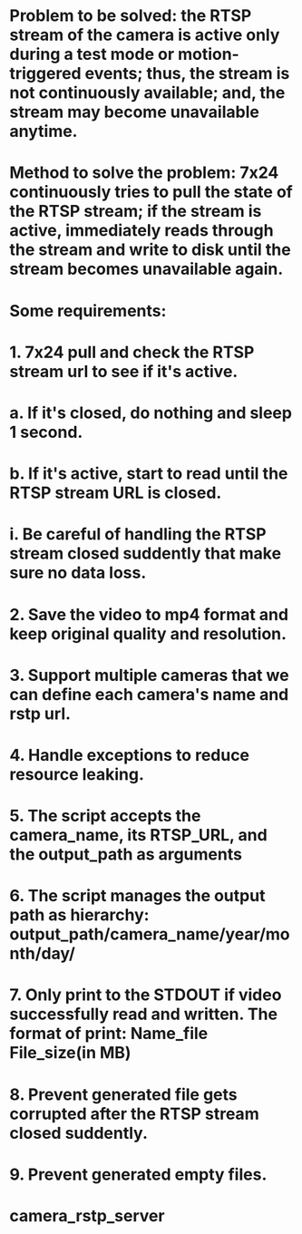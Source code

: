 # Problem to be solved: the RTSP stream of the camera is active only during a test mode or motion-triggered events; thus, the stream is not continuously available; and, the stream may become unavailable anytime.  
# Method to solve the problem: 7x24 continuously tries to pull the state of the RTSP stream; if the stream is active, immediately reads through the stream and write to disk until the stream becomes unavailable again.  
# Some requirements:  
# 1. 7x24 pull and check the RTSP stream url to see if it's active.  
#   a. If it's closed, do nothing and sleep 1 second.  
#   b. If it's active, start to read until the RTSP stream URL is closed.  
#     i. Be careful of handling the RTSP stream closed suddently that make sure no data loss.  
# 2. Save the video to mp4 format and keep original quality and resolution.  
# 3. Support multiple cameras that we can define each camera's name and rstp url.  
# 4. Handle exceptions to reduce resource leaking.  
# 5. The script accepts the camera_name, its RTSP_URL, and the output_path as arguments  
# 6. The script manages the output path as hierarchy: output_path/camera_name/year/month/day/  
# 7. Only print to the STDOUT if video successfully read and written. The format of print: Name_file File_size(in MB)  
# 8. Prevent generated file gets corrupted after the RTSP stream closed suddently.  
# 9. Prevent generated empty files.  
# camera_rstp_server
